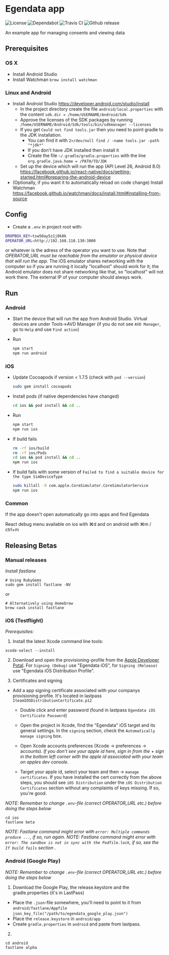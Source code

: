 # Egendata app

![License](https://flat.badgen.net/github/license/egendata/app)
![Dependabot](https://flat.badgen.net/dependabot/egendata/app?icon=dependabot)
![Travis CI](https://badgen.net/travis/egendata/app?icon=travis)
![Github release](https://flat.badgen.net/github/release/egendata/app?icon=github)

An example app for managing consents and viewing data

## Prerequisites

### OS X

- Install Android Studio
- Install Watchman `brew install watchman`

### Linux and Android

* Install Android Studio https://developer.android.com/studio/install
  * In the project directory create the file `android/local.properties` with the content `sdk.dir = /home/USERNAME/Android/Sdk`
  * Approve the licenses of the SDK packages by running ` /home/USERNAME/Android/Sdk/tools/bin/sdkmanager --licenses`
  * If you get `Could not find tools.jar` then you need to point gradle to the JDK installation.
    * You can find it with `2>/dev/null find / -name tools.jar -path "*jdk*"`
    * If you don't have JDK installed then install it
    * Create the file `~/.gradle/gradle.properties` with the line `org.gradle.java.home = /PATH/TO/JDK`
  * Set up the device which will run the app (API Level 26, Android 8.0) https://facebook.github.io/react-native/docs/getting-started.html#preparing-the-android-device
* (Optionally, if you want it to automatically reload on code change) Install Watchman https://facebook.github.io/watchman/docs/install.html#installing-from-source

## Config

- Create a `.env` in project root with:

```bash
DROPBOX_KEY=tsw50ay5z1j0k0k
OPERATOR_URL=http://192.168.110.130:3000
```
or whatever is the adress of the operator you want to use. Note that *OPERATOR_URL must be reachable from the emulator or physical device that will run the app*. The iOS emulator shares networking with the computer so if you are running it locally "localhost" should work for it; the Android emulator does not share networking like that, so "localhost" will not work there. The external IP of your computer should always work.

## Run

### __Android__

- Start the device that will run the app from Android Studio. Virtual devices are under Tools->AVD Manager (if you do not see `AVD Manager`, go to `Help` and use `Find action`)
- Run

  ```bash
  npm start
  npm run android
  ```

### __iOS__

- Update Cocoapods if version < 1.7.5 (check with `pod --version`)

  ```bash
  sudo gem install cocoapods
  ```

- Install pods (if native dependencies have changed)

  ```bash
  cd ios && pod install && cd ..
  ```

- Run

  ```bash
  npm start
  npm run ios
  ```

- If build fails

  ```bash
  rm -rf ios/build
  rm -rf ios/Pods
  cd ios && pod install && cd ..
  npm run ios
  ```

- If build fails with some version of `Failed to find a suitable device for the type SimDeviceType`

  ```bash
  sudo killall -9 com.apple.CoreSimulator.CoreSimulatorService
  npm run ios
  ```

### Common

If the app doesn't open automatically go into apps and find Egendata

React debug menu available on ios with ⌘d and on android with ⌘m / ctrl+m

## Releasing Betas

### Manual releases

*Install fastlane*

```
# Using RubyGems
sudo gem install fastlane -NV
```
or

```
# Alternatively using Homebrew
brew cask install fastlane
```

### iOS (Testflight)

*Prerequisites:*

1. Install the latest Xcode command line tools:

`xcode-select --install`

2. Download and open the provisioning-profile from the [Apple Developer Potal](developer.apple.com). For `Signing (Debug)` use "Egendata iOS", for  `Signing (Release)` use "Egendata iOS Distribution Profile".

3. Certificates and signing
- Add a app signing certificate associated with your companys provisioning profile. It's located in lastpass `IteamIOSDistributionCertificate.p12`

   - Double click and enter password (found in lastpass `Egendata iOS Certificate Password`)

   - Open the project in Xcode, find the "Egendata" iOS target and its general settings. In the `signing` section, check the `Automatically manage signing` box.

   - Open Xcode accounts preferences (Xcode -> preferences -> accounts). *If you don't see your apple id here, sign in from the + sign in the bottom left corner with the apple id associated with your team on apples dev console.*

   - Target your apple id, select your team and then -> `manage certificates`. If you have installed the cert correctly from the above steps, you should see `iOS Distribution` under the `iOS Distribution Certificates` section without any complaints of keys missing. If so, you're good.

*NOTE: Remember to change `.env`-file (correct OPERATOR_URL etc.) before doing the steps below*


```
cd ios
fastlane beta
```
*NOTE: Fastlane command might error with `error: Multiple commands produce ...`, if so, run again.*
*NOTE: Fastlane command might error with ` error: The sandbox is not in sync with the Podfile.lock`, if so, see the `If build fails` section .*


### Android (Google Play)

*NOTE: Remember to change `.env`-file (correct OPERATOR_URL etc.) before doing the steps below*

1. Download the Google Play, the release.keystore and the gradle.properties (it's in LastPass)
  - Place the `.json`-file somewhere, you'll need to point to it from `android/fastlane/Appfile`
    `json_key_file("/path/to/egendata_google_play.json")`
  - Place the `release.keystore` in `android/app`
  - Create `gradle.properties` in `android` and paste from lastpass.

2.
```
cd android
fastlane alpha
```

